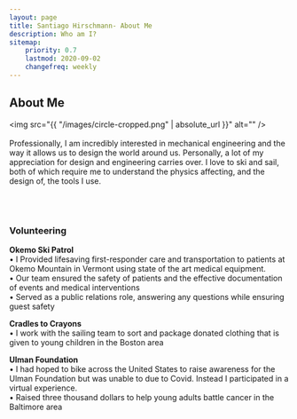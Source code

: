 ```yaml
---
layout: page
title: Santiago Hirschmann- About Me
description: Who am I?
sitemap:
    priority: 0.7
    lastmod: 2020-09-02
    changefreq: weekly
---
```

## About Me

<span class="image left"><img src="{{ "/images/circle-cropped.png" | absolute_url }}" alt="" /></span>
<br>
<br>
Professionally, I am incredibly interested in mechanical engineering and the way it allows us to design the world around us. Personally, a lot of my appreciation for design and engineering carries over. I love to ski and sail, both of which require me to understand the physics affecting, and the design of, the tools I use.


<br>
<br>

### Volunteering
<div class="box">
  <p>
  <b> Okemo Ski Patrol </b>
<br>  • I Provided lifesaving first-responder care and transportation to patients at Okemo Mountain in Vermont using state of the art medical equipment. <br>   •  Our team ensured the safety of patients and the effective documentation of events and medical interventions
  <br> • Served as a public relations role, answering any questions while ensuring guest safety

  </p>



  <p>
  <b> Cradles to Crayons </b>
<br>  • I work with the sailing team to sort and package donated clothing that is given to young children in the Boston area
  </p>

  <p>
  <b> Ulman Foundation</b>
<br>  • I had hoped to bike across the United States to raise awareness for the Ulman Foundation but was unable to due to Covid. Instead I participated in a virtual experience.
<br>  • Raised three thousand dollars to help young adults battle cancer in the Baltimore area
  </p>
</div>
